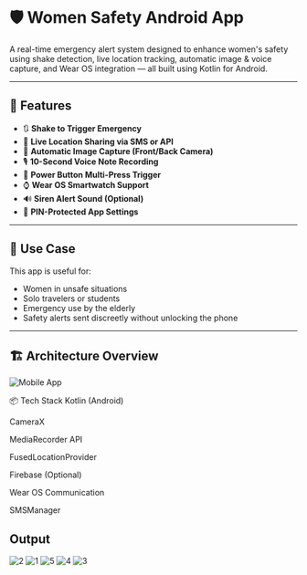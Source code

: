 # 🛡️ Women Safety Android App

A real-time emergency alert system designed to enhance women's safety using shake detection, live location tracking, automatic image & voice capture, and Wear OS integration — all built using Kotlin for Android.

---

## 📱 Features

- 🔃 **Shake to Trigger Emergency**
- 📍 **Live Location Sharing via SMS or API**
- 📸 **Automatic Image Capture (Front/Back Camera)**
- 🎙️ **10-Second Voice Note Recording**
- 🔘 **Power Button Multi-Press Trigger**
- ⌚ **Wear OS Smartwatch Support**
- 🔊 **Siren Alert Sound (Optional)**
- 🔐 **PIN-Protected App Settings**

---

## 🎯 Use Case

This app is useful for:

- Women in unsafe situations
- Solo travelers or students
- Emergency use by the elderly
- Safety alerts sent discreetly without unlocking the phone

---

## 🏗️ Architecture Overview
![Mobile App](https://github.com/user-attachments/assets/c9045083-0387-44ca-94e3-b2a97d615352)

📦 Tech Stack
Kotlin (Android)

CameraX

MediaRecorder API

FusedLocationProvider

Firebase (Optional)

Wear OS Communication

SMSManager

## Output

![2](https://github.com/user-attachments/assets/bc2b0b3e-b358-46e4-b866-2d5bceb76080)
![1](https://github.com/user-attachments/assets/7f6cbfb5-ed4a-4eed-97d9-4778076543c0)
![5](https://github.com/user-attachments/assets/f2059bcb-9afc-4bc8-b1db-ee4d063eef2d)
![4](https://github.com/user-attachments/assets/7ec1f0d5-d40f-4c22-bf63-d3f33cbc482d)
![3](https://github.com/user-attachments/assets/f4144264-be0f-498c-9446-5d46e16254d2)
